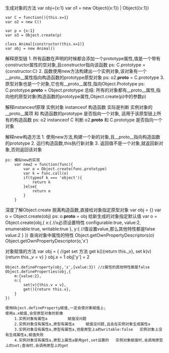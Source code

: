 生成对象的方法
    var obj={x:1}
    var o1 = new Object({x:1}) | Object({x:1})

    var C = function(){this.x=1}
    var o2 = new C()

    var p = {x:1}
    var o3 = Object.create(p)

    class Animal{constructor(this.x=1)}
    var obj = new Animal()

解释原型链
    1. 所有函数在声明的时候都会添加一个prototype属性,值是一个带有constructor属性的空对象,且constructor指向该函数
        ps: C.prototype = {constructor:C}
    2. 函数使用new方法构建出一个实例对象,该对象有一个__proto__属性指向构造函数的prototype原型对象
        ps: o2.__proto__ = C.prototype
    3. 原型对象也是一个对象,它也有__proto__属性,指向Object.Prototype
        ps: C.prototype.__proto__ = Object.prototype
    总结: 所有的对象都有__proto__属性,指向他的原型对象(构造函数的prototype属性,Object.create(p)中的参数p)

解释instanceof原理
    实例对象 instanceof 构造函数  实际是判断 实例对象的__proto__属项 和 构造函数的prototype 是否指向一个对象, 适用于该原型链上所有的构造函数 
    ps: o2 instanceof C      判断 o2.__proto__ 和 C.prototype 是否指向一个对象

解释new构造方法
    1. 使用new方法,构建一个新的对象,且__proto__指向构造函数的prototype
    2. 运行构造函数,this执行新对象
    3. 返回值不是一个对象,就返回新对象,否则返回该对象

    ps: 模拟new的实现
        var new2 = function(func){
            var o = Object.create(func.prototype)
            var k = func.call(o)
            if(typeof k === 'object'){
                return k
            }else{
                return o
            }
        }
    
深度了解Object.create
    脱离构造函数,直接给对象指定原型对象
        var obj = {}
        var o = Object.create(obj)
        ps: o.__proto__ = obj
    给新生成的对象指定默认值
        var o = Object.create(obj,{
            x:{ //x必须设置特性
                configurable:true,
                value:2,
                enumerable:true,
                writable:true
            },
            y:{ //值设置value,那么其他特性都是false
                value:2
            }
        })
    查询对象中属性的特性
        Object.getOwnPropertyDescriptors(o)
        Object.getOwnPropertyDescriptor(o,'x')

对象赋值的方法
    var obj = {  //get set 方法
        get k(){return this._v},
        set k(v){return this._v = v} 
    }
    obj.x = 1
    obj['y'] = 2

    Object.defineProperty(obj,'z',{value:3}) //z属性的其他特性都是false
    Object.defineProperties(obj,{
        m:{value:2},
        n:{
            set(v){this.v = v},
            get(){return this.v},
        }
    })

    使用Object.defineProperty赋值,一定会使对象赋值上;
    使用a.x赋值,会受原型对象的影像
        1.实例对象有属性a         赋值没问题
        2.实例对象没有属性a,原型有属性a     赋值没问题,且会在实例对象生成属性a
        3.实例对象没有属性a,原型有属性a,但是原型上a的writable:false   实例对象上没有生成属性a,赋值失败
        4.实例对象没有属性a,原型上属性a是用get,set设置的   实例对象赋值时,会调用原型上的set;查询时,会调用原型上的get
